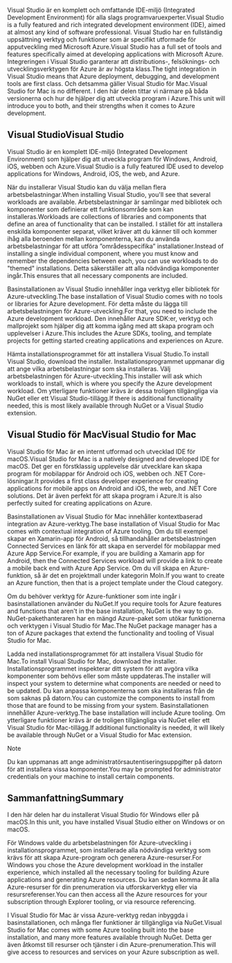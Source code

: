 <span data-ttu-id="743ac-101">Visual Studio är en komplett och omfattande IDE-miljö (Integrated Development Environment) för alla slags programvaruexperter.</span><span class="sxs-lookup"><span data-stu-id="743ac-101">Visual Studio is a fully featured and rich integrated development environment (IDE), aimed at almost any kind of software professional.</span></span> <span data-ttu-id="743ac-102">Visual Studio har en fullständig uppsättning verktyg och funktioner som är specifikt utformade för apputveckling med Microsoft Azure.</span><span class="sxs-lookup"><span data-stu-id="743ac-102">Visual Studio has a full set of tools and features specifically aimed at developing applications with Microsoft Azure.</span></span> <span data-ttu-id="743ac-103">Integreringen i Visual Studio garanterar att distributions-, felsöknings- och utvecklingsverktygen för Azure är av högsta klass.</span><span class="sxs-lookup"><span data-stu-id="743ac-103">The tight integration in Visual Studio means that Azure deployment, debugging, and development tools are first class.</span></span> <span data-ttu-id="743ac-104">Och detsamma gäller Visual Studio för Mac.</span><span class="sxs-lookup"><span data-stu-id="743ac-104">Visual Studio for Mac is no different.</span></span> <span data-ttu-id="743ac-105">I den här delen tittar vi närmare på båda versionerna och hur de hjälper dig att utveckla program i Azure.</span><span class="sxs-lookup"><span data-stu-id="743ac-105">This unit will introduce you to both, and their strengths when it comes to Azure development.</span></span>

## <a name="visual-studio"></a><span data-ttu-id="743ac-106">Visual Studio</span><span class="sxs-lookup"><span data-stu-id="743ac-106">Visual Studio</span></span>

<span data-ttu-id="743ac-107">Visual Studio är en komplett IDE-miljö (Integrated Development Environment) som hjälper dig att utveckla program för Windows, Android, iOS, webben och Azure.</span><span class="sxs-lookup"><span data-stu-id="743ac-107">Visual Studio is a fully featured IDE used to develop applications for Windows, Android, iOS, the web, and Azure.</span></span>

<span data-ttu-id="743ac-108">När du installerar Visual Studio kan du välja mellan flera arbetsbelastningar.</span><span class="sxs-lookup"><span data-stu-id="743ac-108">When installing Visual Studio, you'll see that several workloads are available.</span></span> <span data-ttu-id="743ac-109">Arbetsbelastningar är samlingar med bibliotek och komponenter som definierar ett funktionsområde som kan installeras.</span><span class="sxs-lookup"><span data-stu-id="743ac-109">Workloads are collections of libraries and components that define an area of functionality that can be installed.</span></span> <span data-ttu-id="743ac-110">I stället för att installera enskilda komponenter separat, vilket kräver att du känner till och kommer ihåg alla beroenden mellan komponenterna, kan du använda arbetsbelastningar för att utföra ”områdesspecifika” installationer.</span><span class="sxs-lookup"><span data-stu-id="743ac-110">Instead of installing a single individual component, where you must know and remember the dependencies between each, you can use workloads to do "themed" installations.</span></span> <span data-ttu-id="743ac-111">Detta säkerställer att alla nödvändiga komponenter ingår.</span><span class="sxs-lookup"><span data-stu-id="743ac-111">This ensures that all necessary components are included.</span></span>

<span data-ttu-id="743ac-112">Basinstallationen av Visual Studio innehåller inga verktyg eller bibliotek för Azure-utveckling.</span><span class="sxs-lookup"><span data-stu-id="743ac-112">The base installation of Visual Studio comes with no tools or libraries for Azure development.</span></span> <span data-ttu-id="743ac-113">För detta måste du lägga till arbetsbelastningen för Azure-utveckling.</span><span class="sxs-lookup"><span data-stu-id="743ac-113">For that, you need to include the Azure development workload.</span></span> <span data-ttu-id="743ac-114">Den innehåller Azure SDK:er, verktyg och mallprojekt som hjälper dig att komma igång med att skapa program och upplevelser i Azure.</span><span class="sxs-lookup"><span data-stu-id="743ac-114">This includes the Azure SDKs, tooling, and template projects for getting started creating applications and experiences on Azure.</span></span>

<span data-ttu-id="743ac-115">Hämta installationsprogrammet för att installera Visual Studio.</span><span class="sxs-lookup"><span data-stu-id="743ac-115">To install Visual Studio, download the installer.</span></span> <span data-ttu-id="743ac-116">Installationsprogrammet uppmanar dig att ange vilka arbetsbelastningar som ska installeras. Välj arbetsbelastningen för Azure-utveckling.</span><span class="sxs-lookup"><span data-stu-id="743ac-116">This installer will ask which workloads to install, which is where you specify the Azure development workload.</span></span> <span data-ttu-id="743ac-117">Om ytterligare funktioner krävs är dessa troligen tillgängliga via NuGet eller ett Visual Studio-tillägg.</span><span class="sxs-lookup"><span data-stu-id="743ac-117">If there is additional functionality needed, this is most likely available through NuGet or a Visual Studio extension.</span></span>

## <a name="visual-studio-for-mac"></a><span data-ttu-id="743ac-118">Visual Studio för Mac</span><span class="sxs-lookup"><span data-stu-id="743ac-118">Visual Studio for Mac</span></span>

<span data-ttu-id="743ac-119">Visual Studio för Mac är en internt utformad och utvecklad IDE för macOS.</span><span class="sxs-lookup"><span data-stu-id="743ac-119">Visual Studio for Mac is a natively designed and developed IDE for macOS.</span></span> <span data-ttu-id="743ac-120">Det ger en förstklassig upplevelse där utvecklare kan skapa program för mobilappar för Android och iOS, webben och .NET Core-lösningar.</span><span class="sxs-lookup"><span data-stu-id="743ac-120">It provides a first class developer experience for creating applications for mobile apps on Android and iOS, the web, and .NET Core solutions.</span></span> <span data-ttu-id="743ac-121">Det är även perfekt för att skapa program i Azure.</span><span class="sxs-lookup"><span data-stu-id="743ac-121">It is also perfectly suited for creating applications on Azure.</span></span>

<span data-ttu-id="743ac-122">Basinstallationen av Visual Studio för Mac innehåller kontextbaserad integration av Azure-verktyg.</span><span class="sxs-lookup"><span data-stu-id="743ac-122">The base installation of Visual Studio for Mac comes with contextual integration of Azure tooling.</span></span> <span data-ttu-id="743ac-123">Om du till exempel skapar en Xamarin-app för Android, så tillhandahåller arbetsbelastningen Connected Services en länk för att skapa en serverdel för mobilappar med Azure App Service.</span><span class="sxs-lookup"><span data-stu-id="743ac-123">For example, if you are building a Xamarin app for Android, then the Connected Services workload will provide a link to create a mobile back end with Azure App Service.</span></span> <span data-ttu-id="743ac-124">Om du vill skapa en Azure-funktion, så är det en projektmall under kategorin Moln.</span><span class="sxs-lookup"><span data-stu-id="743ac-124">If you want to create an Azure function, then that is a project template under the Cloud category.</span></span>

<span data-ttu-id="743ac-125">Om du behöver verktyg för Azure-funktioner som inte ingår i basinstallationen använder du NuGet.</span><span class="sxs-lookup"><span data-stu-id="743ac-125">If you require tools for Azure features and functions that aren't in the base installation, NuGet is the way to go.</span></span> <span data-ttu-id="743ac-126">NuGet-pakethanteraren har en mängd Azure-paket som utökar funktionerna och verktygen i Visual Studio för Mac.</span><span class="sxs-lookup"><span data-stu-id="743ac-126">The NuGet package manager has a ton of Azure packages that extend the functionality and tooling of Visual Studio for Mac.</span></span>

<span data-ttu-id="743ac-127">Ladda ned installationsprogrammet för att installera Visual Studio för Mac.</span><span class="sxs-lookup"><span data-stu-id="743ac-127">To install Visual Studio for Mac, download the installer.</span></span> <span data-ttu-id="743ac-128">Installationsprogrammet inspekterar ditt system för att avgöra vilka komponenter som behövs eller som måste uppdateras.</span><span class="sxs-lookup"><span data-stu-id="743ac-128">The installer will inspect your system to determine what components are needed or need to be updated.</span></span> <span data-ttu-id="743ac-129">Du kan anpassa komponenterna som ska installeras från de som saknas på datorn.</span><span class="sxs-lookup"><span data-stu-id="743ac-129">You can customize the components to install from those that are found to be missing from your system.</span></span> <span data-ttu-id="743ac-130">Basinstallationen innehåller Azure-verktyg.</span><span class="sxs-lookup"><span data-stu-id="743ac-130">The base installation will include Azure tooling.</span></span> <span data-ttu-id="743ac-131">Om ytterligare funktioner krävs är de troligen tillgängliga via NuGet eller ett Visual Studio för Mac-tillägg.</span><span class="sxs-lookup"><span data-stu-id="743ac-131">If additional functionality is needed, it will likely be available through NuGet or a Visual Studio for Mac extension.</span></span>

> [!NOTE]
> <span data-ttu-id="743ac-132">Du kan uppmanas att ange administratörsautentiseringsuppgifter på datorn för att installera vissa komponenter.</span><span class="sxs-lookup"><span data-stu-id="743ac-132">You may be prompted for administrator credentials on your machine to install certain components.</span></span>

## <a name="summary"></a><span data-ttu-id="743ac-133">Sammanfattning</span><span class="sxs-lookup"><span data-stu-id="743ac-133">Summary</span></span>

<span data-ttu-id="743ac-134">I den här delen har du installerat Visual Studio för Windows eller på macOS.</span><span class="sxs-lookup"><span data-stu-id="743ac-134">In this unit, you have installed Visual Studio either on Windows or on macOS.</span></span>

<span data-ttu-id="743ac-135">För Windows valde du arbetsbelastningen för Azure-utveckling i installationsprogrammet, som installerade alla nödvändiga verktyg som krävs för att skapa Azure-program och generera Azure-resurser.</span><span class="sxs-lookup"><span data-stu-id="743ac-135">For Windows you chose the Azure development workload in the installer experience, which installed all the necessary tooling for building Azure applications and generating Azure resources.</span></span> <span data-ttu-id="743ac-136">Du kan sedan komma åt alla Azure-resurser för din prenumeration  via utforskarverktyg eller via resursreferenser.</span><span class="sxs-lookup"><span data-stu-id="743ac-136">You can then access all the Azure resources for your subscription through Explorer tooling, or via resource referencing.</span></span>

<span data-ttu-id="743ac-137">I Visual Studio för Mac är vissa Azure-verktyg redan inbyggda i basinstallationen, och många fler funktioner är tillgängliga via NuGet.</span><span class="sxs-lookup"><span data-stu-id="743ac-137">Visual Studio for Mac comes with some Azure tooling built into the base installation, and many more features available through NuGet.</span></span> <span data-ttu-id="743ac-138">Detta ger även åtkomst till resurser och tjänster i din Azure-prenumeration.</span><span class="sxs-lookup"><span data-stu-id="743ac-138">This will give access to resources and services on your Azure subscription as well.</span></span>
